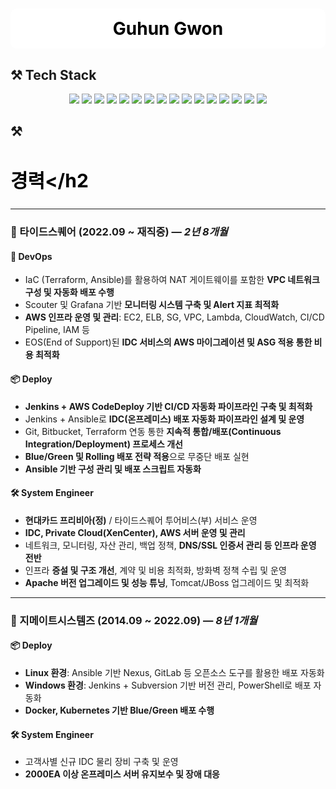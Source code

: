 <div align="center">
  <h1 style="background-color:#FFFFFF; color:#000000; padding:15px; border-radius:10px;">
    Guhun Gwon
  </h1>
</div>

## ⚒️ Tech Stack

<p align="center">
  <!-- DevOps -->
  <img src="https://img.shields.io/badge/Ansible-EE0000?style=for-the-badge&logo=ansible&logoColor=white"/>
  <img src="https://img.shields.io/badge/Jenkins-D24939?style=for-the-badge&logo=jenkins&logoColor=white"/>
  <img src="https://img.shields.io/badge/AWX-EE0000?style=for-the-badge&logo=ansible&logoColor=white"/> <!-- AWX는 로고가 없으므로 Ansible 로고 사용 -->

  <!-- Linux -->
  <img src="https://img.shields.io/badge/Linux-FCC624?style=for-the-badge&logo=linux&logoColor=black"/>

  <!-- Apache, Tomcat, Haproxy -->
  <img src="https://img.shields.io/badge/Apache-D22128?style=for-the-badge&logo=apache&logoColor=white"/>
  <img src="https://img.shields.io/badge/Tomcat-F8DC75?style=for-the-badge&logo=apache-tomcat&logoColor=black"/>
  <img src="https://img.shields.io/badge/HAProxy-000000?style=for-the-badge&logo=haproxy&logoColor=white"/>

  <!-- SVN -->
  <img src="https://img.shields.io/badge/Subversion-809CC9?style=for-the-badge&logo=subversion&logoColor=white"/>

  <!-- DevOps (추가 항목) -->
  <img src="https://img.shields.io/badge/Terraform-623CE4?style=for-the-badge&logo=terraform&logoColor=white"/>

  <!-- Kubernetes -->
  <img src="https://img.shields.io/badge/Kubernetes-326CE5?style=for-the-badge&logo=kubernetes&logoColor=white"/>

  <!-- Docker -->
  <img src="https://img.shields.io/badge/Docker-2496ED?style=for-the-badge&logo=docker&logoColor=white"/>

  <!-- NGINX -->
  <img src="https://img.shields.io/badge/Nginx-009639?style=for-the-badge&logo=nginx&logoColor=white"/>

  <!-- Git -->
  <img src="https://img.shields.io/badge/Git-F05032?style=for-the-badge&logo=git&logoColor=white"/>

  <!-- AWS 관련 -->
  <img src="https://img.shields.io/badge/AWS CodePipeline-6DB33F?style=for-the-badge&logo=amazonaws&logoColor=white"/>
  <img src="https://img.shields.io/badge/AWS-232F3E?style=for-the-badge&logo=amazon-aws&logoColor=white"/>
  <img src="https://img.shields.io/badge/AWS EKS-FF9900?style=for-the-badge&logo=amazon-eks&logoColor=white"/> <!-- EKS는 별도 로고가 없으므로 AWS 로고 사용 -->
</p>


## ⚒️ <h2 style="color:black; font-size:30px;">경력</h2

---

### 🎯 타이드스퀘어 (2022.09 ~ 재직중) — *2년 8개월*

#### 🚀 DevOps
- IaC (Terraform, Ansible)를 활용하여 NAT 게이트웨이를 포함한 **VPC 네트워크 구성 및 자동화 배포 수행**
- Scouter 및 Grafana 기반 **모니터링 시스템 구축 및 Alert 지표 최적화**
- **AWS 인프라 운영 및 관리**: EC2, ELB, SG, VPC, Lambda, CloudWatch, CI/CD Pipeline, IAM 등
- EOS(End of Support)된 **IDC 서비스의 AWS 마이그레이션 및 ASG 적용 통한 비용 최적화**

#### 📦 Deploy
- **Jenkins + AWS CodeDeploy 기반 CI/CD 자동화 파이프라인 구축 및 최적화**
- Jenkins + Ansible로 **IDC(온프레미스) 배포 자동화 파이프라인 설계 및 운영**
- Git, Bitbucket, Terraform 연동 통한 **지속적 통합/배포(Continuous Integration/Deployment) 프로세스 개선**
- **Blue/Green 및 Rolling 배포 전략 적용**으로 무중단 배포 실현
- **Ansible 기반 구성 관리 및 배포 스크립트 자동화**

#### 🛠️ System Engineer
- **현대카드 프리비아(정)** / 타이드스퀘어 투어비스(부) 서비스 운영
- **IDC, Private Cloud(XenCenter), AWS 서버 운영 및 관리**
- 네트워크, 모니터링, 자산 관리, 백업 정책, **DNS/SSL 인증서 관리 등 인프라 운영 전반**
- 인프라 **증설 및 구조 개선**, 계약 및 비용 최적화, 방화벽 정책 수립 및 운영
- **Apache 버전 업그레이드 및 성능 튜닝**, Tomcat/JBoss 업그레이드 및 최적화

---

### 🎯 지메이트시스템즈 (2014.09 ~ 2022.09) — *8년 1개월*

#### 📦 Deploy
- **Linux 환경**: Ansible 기반 Nexus, GitLab 등 오픈소스 도구를 활용한 배포 자동화
- **Windows 환경**: Jenkins + Subversion 기반 버전 관리, PowerShell로 배포 자동화
- **Docker, Kubernetes 기반 Blue/Green 배포 수행**

#### 🛠️ System Engineer
- 고객사별 신규 IDC 물리 장비 구축 및 운영
- **2000EA 이상 온프레미스 서버 유지보수 및 장애 대응**

